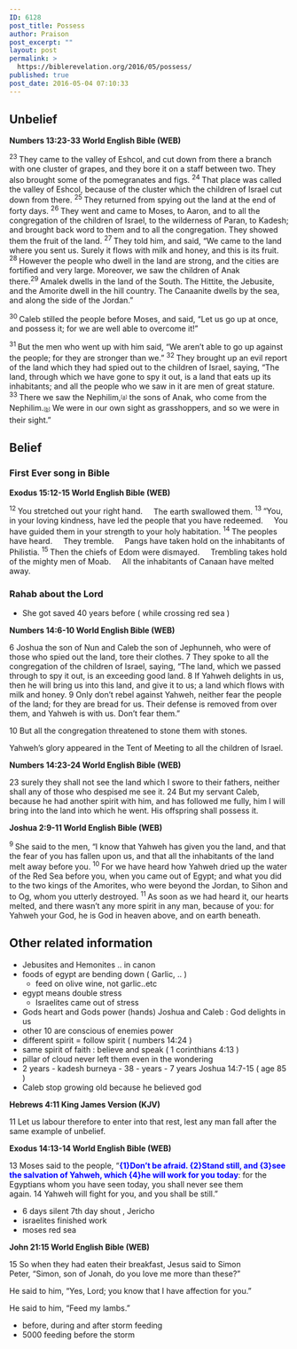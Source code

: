 ```yaml
---
ID: 6128
post_title: Possess
author: Praison
post_excerpt: ""
layout: post
permalink: >
  https://biblerevelation.org/2016/05/possess/
published: true
post_date: 2016-05-04 07:10:33
---
```

<h2><strong>Unbelief</strong></h2>
<p class="passage-display"><strong><span class="passage-display-bcv">Numbers 13:23-33
</span><span class="passage-display-version">World English Bible (WEB)</span></strong></p>
<span id="en-WEB-4099" class="text Num-13-23"><sup class="versenum">23 </sup>They came to the valley of Eshcol, and cut down from there a branch with one cluster of grapes, and they bore it on a staff between two. They also brought some of the pomegranates and figs. </span><span id="en-WEB-4100" class="text Num-13-24"><sup class="versenum">24 </sup>That place was called the valley of Eshcol, because of the cluster which the children of Israel cut down from there. </span><span id="en-WEB-4101" class="text Num-13-25"><sup class="versenum">25 </sup>They returned from spying out the land at the end of forty days. </span><span id="en-WEB-4102" class="text Num-13-26"><sup class="versenum">26 </sup>They went and came to Moses, to Aaron, and to all the congregation of the children of Israel, to the wilderness of Paran, to Kadesh; and brought back word to them and to all the congregation. They showed them the fruit of the land. </span><span id="en-WEB-4103" class="text Num-13-27"><sup class="versenum">27 </sup>They told him, and said, “We came to the land where you sent us. Surely it flows with milk and honey, and this is its fruit. </span><span id="en-WEB-4104" class="text Num-13-28"><sup class="versenum">28 </sup>However the people who dwell in the land are strong, and the cities are fortified and very large. Moreover, we saw the children of Anak there.</span><span id="en-WEB-4105" class="text Num-13-29"><sup class="versenum">29 </sup>Amalek dwells in the land of the South. The Hittite, the Jebusite, and the Amorite dwell in the hill country. The Canaanite dwells by the sea, and along the side of the Jordan.”</span>

<span id="en-WEB-4106" class="text Num-13-30"><sup class="versenum">30 </sup>Caleb stilled the people before Moses, and said, “Let us go up at once, and possess it; for we are well able to overcome it!”</span>

<span id="en-WEB-4107" class="text Num-13-31"><sup class="versenum">31 </sup>But the men who went up with him said, “We aren’t able to go up against the people; for they are stronger than we.” </span><span id="en-WEB-4108" class="text Num-13-32"><sup class="versenum">32 </sup>They brought up an evil report of the land which they had spied out to the children of Israel, saying, “The land, through which we have gone to spy it out, is a land that eats up its inhabitants; and all the people who we saw in it are men of great stature. </span><span id="en-WEB-4109" class="text Num-13-33"><sup class="versenum">33 </sup>There we saw the Nephilim,<sup class="footnote" style="box-sizing: border-box; font-size: 0.625em; line-height: 22px; position: relative; vertical-align: top; top: 0px;" data-fn="#fen-WEB-4109a" data-link="[&lt;a href=&quot;#fen-WEB-4109a&quot; title=&quot;See footnote a&quot;&gt;a&lt;/a&gt;]">[<a title="See footnote a" href="https://www.biblegateway.com/passage/?search=Numbers+13%3A23-33&amp;version=WEB#fen-WEB-4109a">a</a>]</sup> the sons of Anak, who come from the Nephilim.<sup class="footnote" style="box-sizing: border-box; font-size: 0.625em; line-height: 22px; position: relative; vertical-align: top; top: 0px;" data-fn="#fen-WEB-4109b" data-link="[&lt;a href=&quot;#fen-WEB-4109b&quot; title=&quot;See footnote b&quot;&gt;b&lt;/a&gt;]">[<a title="See footnote b" href="https://www.biblegateway.com/passage/?search=Numbers+13%3A23-33&amp;version=WEB#fen-WEB-4109b">b</a>]</sup> We were in our own sight as grasshoppers, and so we were in their sight.”</span>
<h2><strong>Belief</strong></h2>
<h3><strong>First Ever song in Bible </strong></h3>
<p class="passage-display"><strong><span class="passage-display-bcv">Exodus 15:12-15
</span><span class="passage-display-version">World English Bible (WEB)</span></strong></p>

<div class="poetry">
<p class="line"><span id="en-WEB-1933" class="text Exod-15-12"><sup class="versenum">12 </sup>You stretched out your right hand.</span>
<span class="indent-1"><span class="indent-1-breaks">    </span><span class="text Exod-15-12">The earth swallowed them.</span></span>
<span id="en-WEB-1934" class="text Exod-15-13"><sup class="versenum">13 </sup>“You, in your loving kindness, have led the people that you have redeemed.</span>
<span class="indent-1"><span class="indent-1-breaks">    </span><span class="text Exod-15-13">You have guided them in your strength to your holy habitation.</span></span>
<span id="en-WEB-1935" class="text Exod-15-14"><sup class="versenum">14 </sup>The peoples have heard.</span>
<span class="indent-1"><span class="indent-1-breaks">    </span><span class="text Exod-15-14">They tremble.</span></span>
<span class="indent-1"><span class="indent-1-breaks">    </span><span class="text Exod-15-14">Pangs have taken hold on the inhabitants of Philistia.</span></span>
<span id="en-WEB-1936" class="text Exod-15-15"><sup class="versenum">15 </sup>Then the chiefs of Edom were dismayed.</span>
<span class="indent-1"><span class="indent-1-breaks">    </span><span class="text Exod-15-15">Trembling takes hold of the mighty men of Moab.</span></span>
<span class="indent-1"><span class="indent-1-breaks">    </span><span class="text Exod-15-15">All the inhabitants of Canaan have melted away.</span></span></p>

<h3 class="line"><strong>Rahab about the Lord</strong></h3>
<ul>
 	<li>She got saved 40 years before ( while crossing red sea )</li>
</ul>
<p class="passage-display"><strong><span class="passage-display-bcv">Numbers 14:6-10
</span><span class="passage-display-version">World English Bible (WEB)</span></strong></p>
<span id="en-WEB-4115" class="text Num-14-6"><span class="versenum">6 </span>Joshua the son of Nun and Caleb the son of Jephunneh, who were of those who spied out the land, tore their clothes. </span><span id="en-WEB-4116" class="text Num-14-7"><span class="versenum">7 </span>They spoke to all the congregation of the children of Israel, saying, “The land, which we passed through to spy it out, is an exceeding good land. </span><span id="en-WEB-4117" class="text Num-14-8"><span class="versenum">8 </span>If Yahweh delights in us, then he will bring us into this land, and give it to us; a land which flows with milk and honey. </span><span id="en-WEB-4118" class="text Num-14-9"><span class="versenum">9 </span>Only don’t rebel against Yahweh, neither fear the people of the land; for they are bread for us. Their defense is removed from over them, and Yahweh is with us. Don’t fear them.”</span>

<span id="en-WEB-4119" class="text Num-14-10"><span class="versenum">10 </span>But all the congregation threatened to stone them with stones.</span>

<span class="text Num-14-10">Yahweh’s glory appeared in the Tent of Meeting to all the children of Israel.</span>
<p class="passage-display"><strong><span class="passage-display-bcv">Numbers 14:23-24
</span><span class="passage-display-version">World English Bible (WEB)</span></strong></p>
<span id="en-WEB-4132" class="text Num-14-23"><span class="versenum">23 </span>surely they shall not see the land which I swore to their fathers, neither shall any of those who despised me see it. </span><span id="en-WEB-4133" class="text Num-14-24"><span class="versenum">24 </span>But my servant Caleb, because he had another spirit with him, and has followed me fully, him I will bring into the land into which he went. His offspring shall possess it.</span>
<p class="passage-display"><strong><span class="passage-display-bcv">Joshua 2:9-11
</span><span class="passage-display-version">World English Bible (WEB)</span></strong></p>
<span id="en-WEB-5879" class="text Josh-2-9"><sup class="versenum">9 </sup>She said to the men, “I know that Yahweh has given you the land, and that the fear of you has fallen upon us, and that all the inhabitants of the land melt away before you. </span><span id="en-WEB-5880" class="text Josh-2-10"><sup class="versenum">10 </sup>For we have heard how Yahweh dried up the water of the Red Sea before you, when you came out of Egypt; and what you did to the two kings of the Amorites, who were beyond the Jordan, to Sihon and to Og, whom you utterly destroyed. </span><span id="en-WEB-5881" class="text Josh-2-11"><sup class="versenum">11 </sup>As soon as we had heard it, our hearts melted, and there wasn’t any more spirit in any man, because of you: for Yahweh your God, he is God in heaven above, and on earth beneath.</span>
<h2><strong>Other related information</strong></h2>
<ul>
 	<li>Jebusites and Hemonites .. in canon</li>
 	<li>foods of egypt are bending down ( Garlic, .. )
<ul>
 	<li>feed on olive wine, not garlic..etc</li>
</ul>
</li>
 	<li>egypt means double stress
<ul>
 	<li>Israelites came out of stress</li>
</ul>
</li>
 	<li>Gods heart and Gods power (hands) Joshua and Caleb : God delights in us</li>
 	<li>other 10 are conscious of enemies power</li>
 	<li>different spirit = follow spirit ( numbers 14:24 )</li>
 	<li>same spirit of faith : believe and speak ( 1 corinthians 4:13 )</li>
 	<li>pillar of cloud never left them even in the wondering</li>
 	<li>2 years - kadesh burneya - 38 - years - 7 years Joshua 14:7-15 ( age 85 )</li>
 	<li>Caleb stop growing old because he believed god</li>
</ul>
<p class="passage-display"><strong><span class="passage-display-bcv">Hebrews 4:11
</span><span class="passage-display-version">King James Version (KJV)</span></strong></p>
<span id="en-KJV-30026" class="text Heb-4-11"><span class="versenum">11 </span>Let us labour therefore to enter into that rest, lest any man fall after the same example of unbelief.</span>
<p class="passage-display"><strong><span class="passage-display-bcv">Exodus 14:13-14
</span><span class="passage-display-version">World English Bible (WEB)</span></strong></p>
<span id="en-WEB-1903" class="text Exod-14-13"><span class="versenum">13 </span>Moses said to the people, “<span style="color: #0000ff;"><strong>{1}Don’t be afraid. {2}Stand still, and {3}see the salvation of Yahweh, which {4}he will work for you today</strong></span>: for the Egyptians whom you have seen today, you shall never see them again. </span><span id="en-WEB-1904" class="text Exod-14-14"><span class="versenum">14 </span>Yahweh will fight for you, and you shall be still.”</span>
<ul>
 	<li>6 days silent 7th day shout , Jericho</li>
 	<li>israelites finished work</li>
 	<li>moses red sea</li>
</ul>
<p class="passage-display"><strong><span class="passage-display-bcv">John 21:15
</span><span class="passage-display-version">World English Bible (WEB)</span></strong></p>
<span id="en-WEB-26914" class="text John-21-15"><span class="versenum">15 </span>So when they had eaten their breakfast, Jesus said to Simon Peter, <span class="woj">“Simon, son of Jonah, do you love me more than these?”</span></span>

<span class="text John-21-15">He said to him, “Yes, Lord; you know that I have affection for you.”</span>

<span class="text John-21-15">He said to him, <span class="woj">“Feed my lambs.”</span></span>
<ul>
 	<li>before, during and after storm feeding</li>
 	<li>5000 feeding before the storm</li>
</ul>
</div>